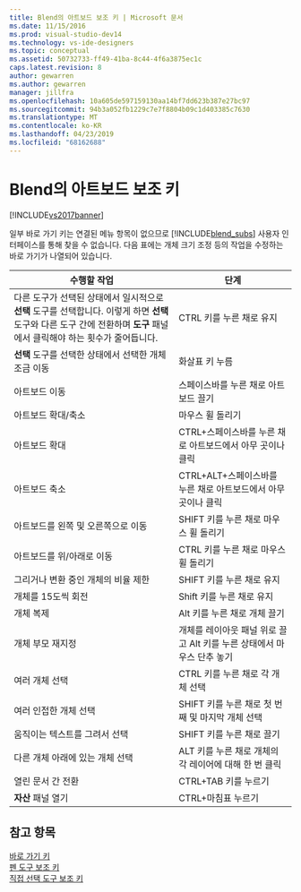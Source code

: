 ```yaml
---
title: Blend의 아트보드 보조 키 | Microsoft 문서
ms.date: 11/15/2016
ms.prod: visual-studio-dev14
ms.technology: vs-ide-designers
ms.topic: conceptual
ms.assetid: 50732733-ff49-41ba-8c44-4f6a3875ec1c
caps.latest.revision: 8
author: gewarren
ms.author: gewarren
manager: jillfra
ms.openlocfilehash: 10a605de597159130aa14bf7dd623b387e27bc97
ms.sourcegitcommit: 94b3a052fb1229c7e7f8804b09c1d403385c7630
ms.translationtype: MT
ms.contentlocale: ko-KR
ms.lasthandoff: 04/23/2019
ms.locfileid: "68162688"
---
```

# <a name="artboard-modifier-keys-in-blend"></a>Blend의 아트보드 보조 키
[!INCLUDE[vs2017banner](../includes/vs2017banner.md)]

일부 바로 가기 키는 연결된 메뉴 항목이 없으므로 [!INCLUDE[blend_subs](../includes/blend-subs-md.md)] 사용자 인터페이스를 통해 찾을 수 없습니다. 다음 표에는 개체 크기 조정 등의 작업을 수정하는 바로 가기가 나열되어 있습니다.  
  
|수행할 작업|단계|  
|-----------------------|-------------|  
|다른 도구가 선택된 상태에서 일시적으로 **선택** 도구를 선택합니다. 이렇게 하면 **선택** 도구와 다른 도구 간에 전환하며 **도구** 패널에서 클릭해야 하는 횟수가 줄어듭니다.|CTRL 키를 누른 채로 유지|  
|**선택** 도구를 선택한 상태에서 선택한 개체 조금 이동|화살표 키 누름|  
|아트보드 이동|스페이스바를 누른 채로 아트보드 끌기|  
|아트보드 확대/축소|마우스 휠 돌리기|  
|아트보드 확대|CTRL+스페이스바를 누른 채로 아트보드에서 아무 곳이나 클릭|  
|아트보드 축소|CTRL+ALT+스페이스바를 누른 채로 아트보드에서 아무 곳이나 클릭|  
|아트보드를 왼쪽 및 오른쪽으로 이동|SHIFT 키를 누른 채로 마우스 휠 돌리기|  
|아트보드를 위/아래로 이동|CTRL 키를 누른 채로 마우스 휠 돌리기|  
|그리거나 변환 중인 개체의 비율 제한|SHIFT 키를 누른 채로 유지|  
|개체를 15도씩 회전|Shift 키를 누른 채로 유지|  
|개체 복제|Alt 키를 누른 채로 개체 끌기|  
|개체 부모 재지정|개체를 레이아웃 패널 위로 끌고 Alt 키를 누른 상태에서 마우스 단추 놓기|  
|여러 개체 선택|CTRL 키를 누른 채로 각 개체 선택|  
|여러 인접한 개체 선택|SHIFT 키를 누른 채로 첫 번째 및 마지막 개체 선택|  
|움직이는 텍스트를 그려서 선택|SHIFT 키를 누른 채로 끌기|  
|다른 개체 아래에 있는 개체 선택|ALT 키를 누른 채로 개체의 각 레이어에 대해 한 번 클릭|  
|열린 문서 간 전환|CTRL+TAB 키를 누르기|  
|**자산** 패널 열기|CTRL+마침표 누르기|  
  
## <a name="see-also"></a>참고 항목  
 [바로 가기 키](../designers/keyboard-shortcuts-in-blend.md)   
 [펜 도구 보조 키](../designers/pen-tool-modifier-keys-in-blend.md)   
 [직접 선택 도구 보조 키](../designers/direct-selection-tool-modifier-keys-in-blend.md)
